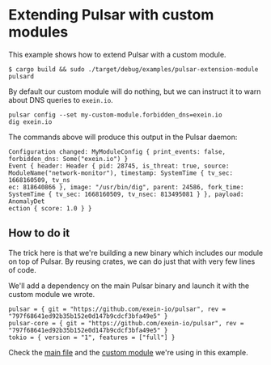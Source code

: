 # Extending Pulsar with custom modules

This example shows how to extend Pulsar with a custom module.

```
$ cargo build && sudo ./target/debug/examples/pulsar-extension-module pulsard
```

By default our custom module will do nothing, but we can instruct it to warn
about DNS queries to `exein.io`.

```
pulsar config --set my-custom-module.forbidden_dns=exein.io
dig exein.io
```

The commands above will produce this output in the Pulsar daemon:

```
Configuration changed: MyModuleConfig { print_events: false, forbidden_dns: Some("exein.io") }
Event { header: Header { pid: 28745, is_threat: true, source: ModuleName("network-monitor"), timestamp: SystemTime { tv_sec: 1668160509, tv_ns
ec: 818640866 }, image: "/usr/bin/dig", parent: 24586, fork_time: SystemTime { tv_sec: 1668160509, tv_nsec: 813495081 } }, payload: AnomalyDet
ection { score: 1.0 } }
```

## How to do it

The trick here is that we're building a new binary which includes our module on
top of Pulsar. By reusing crates, we can do just that with very few lines of code.

We'll add a dependency on the main Pulsar binary and launch it with the custom
module we wrote.

```
pulsar = { git = "https://github.com/exein-io/pulsar", rev = "797f68641ed92b35b152e0d147b9cdcf3bfa49e5" }
pulsar-core = { git = "https://github.com/exein-io/pulsar", rev = "797f68641ed92b35b152e0d147b9cdcf3bfa49e5" }
tokio = { version = "1", features = ["full"] }
```

Check the [main file](./main.rs) and the [custom module](./my_custom_module.rs) we're using in this example.
